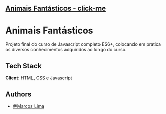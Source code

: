 
## [Animais Fantásticos - click-me](https://animais-fantasticos-swart.vercel.app/)

# Animais Fantásticos

Projeto final do curso de Javascript completo ES6+, colocando em pratica os diversos conhecimentos adquiridos ao longo do curso.
## Tech Stack

**Client:** HTML, CSS e Javascript


## Authors

- [@Marcos Lima](https://github.com/marcoslimaJS)


